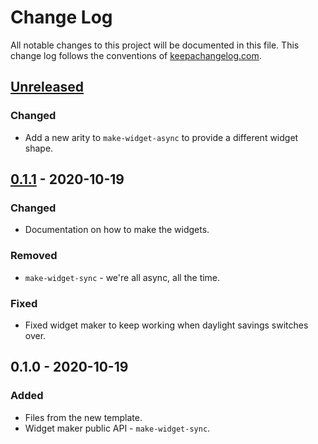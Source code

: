 # Change Log
All notable changes to this project will be documented in this file. This change log follows the conventions of [keepachangelog.com](http://keepachangelog.com/).

## [Unreleased]
### Changed
- Add a new arity to `make-widget-async` to provide a different widget shape.

## [0.1.1] - 2020-10-19
### Changed
- Documentation on how to make the widgets.

### Removed
- `make-widget-sync` - we're all async, all the time.

### Fixed
- Fixed widget maker to keep working when daylight savings switches over.

## 0.1.0 - 2020-10-19
### Added
- Files from the new template.
- Widget maker public API - `make-widget-sync`.

[Unreleased]: https://github.com/your-name/clojure-katas/compare/0.1.1...HEAD
[0.1.1]: https://github.com/your-name/clojure-katas/compare/0.1.0...0.1.1
